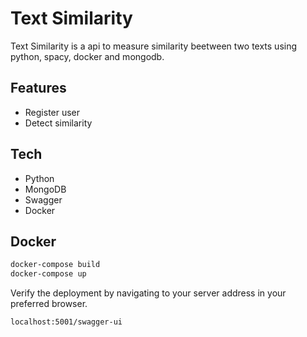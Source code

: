 
# Text Similarity

Text Similarity is a api to measure similarity beetween two texts using python, spacy, docker and mongodb.

## Features

- Register user
- Detect similarity

## Tech

- Python
- MongoDB
- Swagger
- Docker

## Docker

```sh
docker-compose build
docker-compose up
```

Verify the deployment by navigating to your server address in
your preferred browser.

```sh
localhost:5001/swagger-ui
```
